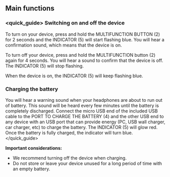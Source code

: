 ## Main functions

### <quick_guide> Switching on and off the device

To turn on your device, press and hold the MULTIFUNCTION BUTTON (2) for 2 seconds and the INDICATOR (5) will start flashing blue. You will hear a confirmation sound, which means that the device is on.

To turn off your device, press and hold the MULTIFUNCTION button (2) again for 4 seconds. You will hear a sound to confirm that the device is off. The INDICATOR (5) will stop flashing.

When the device is on, the INDICATOR (5) will keep flashing blue.

### Charging the battery

You will hear a warning sound when your headphones are about to run out of battery. This sound will be heard every few minutes until the battery is completely discharged. Connect the micro USB end of the included USB cable to the PORT TO CHARGE THE BATTERY (4) and the other USB end to any device with an USB port that can provide energy (PC, USB wall charger, car charger, etc) to charge the battery. The INDICATOR (5) will glow red. Once the battery is fully charged, the indicator will turn blue.
</unique> </quick_guide>

**Important considerations:** 

- We recommend turning off the device when charging. 
- Do not store or leave your device unused for a long period of time with an empty battery.


